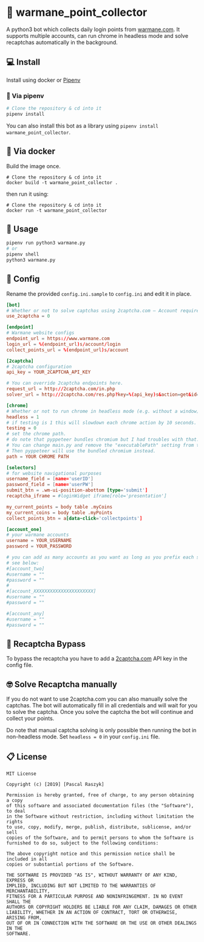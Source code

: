 # 🦡 warmane_point_collector

A python3 bot which collects daily login points from [warmane.com](https://www.warmane.com). It supports multiple
accounts, can run chrome in headless mode and solve recaptchas automatically in the background.

## 💻 Install

Install using docker or [Pipenv](https://docs.pipenv.org/en/latest/)

### 🐍 Via pipenv

```bash
# Clone the repository & cd into it
pipenv install
```

You can also install this bot as a library using  `pipenv install warmane_point_collector`. 

## 🐳 Via docker

Build the image once.

```
# Clone the repository & cd into it
docker build -t warmane_point_collector .
```

then run it using:

```
# Clone the repository & cd into it
docker run -t warmane_point_collector
```

## 🚀 Usage

```bash
pipenv run python3 warmane.py
# or
pipenv shell
python3 warmane.py
```

## 🔩 Config

Rename the provided `config.ini.sample` to `config.ini` and edit it in place.

```toml
[bot]
# Whether or not to solve captchas using 2captcha.com — Account required
use_2captcha = 0

[endpoint]
# Warmane website configs
endpoint_url = https://www.warmane.com
login_url = %(endpoint_url)s/account/login
collect_points_url = %(endpoint_url)s/account

[2captcha]
# 2captcha configuration
api_key = YOUR_2CAPTCHA_API_KEY

# You can override 2captcha endpoints here.
request_url = http://2captcha.com/in.php
solver_url = http://2captcha.com/res.php?key=%(api_key)s&action=get&id={req_id}&json=1

[chrome]
# Whether or not to run chrome in headless mode (e.g. without a window)
headless = 1
# if testing is 1 this will slowdown each chrome action by 10 seconds.
testing = 0
# set the chrome path.
# do note that pyppeteer bundles chromium but I had troubles with that.
# You can change main.py and remove the "executablePath" setting from the launch() call.
# Then pyppeteer will use the bundled chromium instead.
path = YOUR CHROME PATH

[selectors]
# for website navigational purposes
username_field = [name='userID']
password_field = [name='userPW']
submit_btn = .wm-ui-position-abottom [type='submit']
recaptcha_iframe = #loginWidget iframe[role='presentation']

my_current_points = body table .myCoins
my_current_coins = body table .myPoints
collect_points_btn = a[data-click='collectpoints']

[account_one]
# your warmane accounts
username = YOUR_USERNAME
password = YOUR_PASSWORD

# you can add as many accounts as you want as long as you prefix each section with account_.
# see below:
#[account_two]
#username = ""
#password = ""
#
#[account_XXXXXXXXXXXXXXXXXXXXXX]
#username = ""
#password = ""

#[account_any]
#username = ""
#password = ""
```

## 👀 Recaptcha Bypass

To bypass the recaptcha you have to add a [2captcha.com](https://2captcha.com) API key in the config file.

## 🤓 Solve Recaptcha manually

If you do not want to use 2captcha.com you can also manually solve the captchas.
The bot will automatically fill in all credentials and will wait for you to solve the captcha.
Once you solve the captcha the bot will continue and collect your points.

Do note that manual captcha solving is only possible then running the bot in non-headless mode.
Set `headless = 0` in your `config.ini` file.



## 📋 License

```
MIT License

Copyright (c) [2019] [Pascal Raszyk]

Permission is hereby granted, free of charge, to any person obtaining a copy
of this software and associated documentation files (the "Software"), to deal
in the Software without restriction, including without limitation the rights
to use, copy, modify, merge, publish, distribute, sublicense, and/or sell
copies of the Software, and to permit persons to whom the Software is
furnished to do so, subject to the following conditions:

The above copyright notice and this permission notice shall be included in all
copies or substantial portions of the Software.

THE SOFTWARE IS PROVIDED "AS IS", WITHOUT WARRANTY OF ANY KIND, EXPRESS OR
IMPLIED, INCLUDING BUT NOT LIMITED TO THE WARRANTIES OF MERCHANTABILITY,
FITNESS FOR A PARTICULAR PURPOSE AND NONINFRINGEMENT. IN NO EVENT SHALL THE
AUTHORS OR COPYRIGHT HOLDERS BE LIABLE FOR ANY CLAIM, DAMAGES OR OTHER
LIABILITY, WHETHER IN AN ACTION OF CONTRACT, TORT OR OTHERWISE, ARISING FROM,
OUT OF OR IN CONNECTION WITH THE SOFTWARE OR THE USE OR OTHER DEALINGS IN THE
SOFTWARE.
```
